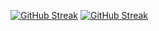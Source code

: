 [![GitHub Streak](https://github-readme-streak-stats.herokuapp.com?user=soulsindeks&theme=radical)](https://git.io/streak-stats)
<a href="https://git.io/streak-stats"><img src="https://github-readme-streak-stats.herokuapp.com?user=soulsindeks&theme=radical" alt="GitHub Streak" /></a>
